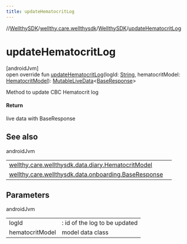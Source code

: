 ```yaml
---
title: updateHematocritLog
---
```

//[WellthySDK](../../../index.html)/[wellthy.care.wellthysdk](../index.html)/[WellthySDK](index.html)/[updateHematocritLog](update-hematocrit-log.html)



# updateHematocritLog



[androidJvm]\
open override fun [updateHematocritLog](update-hematocrit-log.html)(logId: [String](https://kotlinlang.org/api/latest/jvm/stdlib/kotlin/-string/index.html), hematocritModel: [HematocritModel](../../wellthy.care.wellthysdk.data.diary/-hematocrit-model/index.html)): [MutableLiveData](https://developer.android.com/reference/kotlin/androidx/lifecycle/MutableLiveData.html)&lt;[BaseResponse](../../wellthy.care.wellthysdk.data.onboarding/-base-response/index.html)&gt;



Method to update CBC Hematocrit log



#### Return



live data with BaseResponse



## See also


androidJvm

| | |
|---|---|
| [wellthy.care.wellthysdk.data.diary.HematocritModel](../../wellthy.care.wellthysdk.data.diary/-hematocrit-model/index.html) |  |
| [wellthy.care.wellthysdk.data.onboarding.BaseResponse](../../wellthy.care.wellthysdk.data.onboarding/-base-response/index.html) |  |



## Parameters


androidJvm

| | |
|---|---|
| logId | : id of the log to be updated |
| hematocritModel | model data class |




